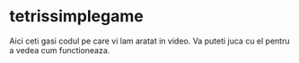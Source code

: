 # tetrissimplegame
Aici ceti gasi codul pe care vi lam aratat in video. Va puteti juca cu el pentru a vedea cum functioneaza.
